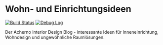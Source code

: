 # Wohn- und Einrichtungsideen
[![Build Status](http://dev.almero.pro/interiorideen.com/status/build.svg?v8)](http://dev.almero.pro/interiorideen.com)
[![Debug Log](https://img.shields.io/badge/debug-log-lightgrey.svg)](http://dev.almero.pro:8080)

Der Acherno Interior Design Blog - interessante Ideen für Inneneinrichtung, Wohndesign und ungewöhnliche Raumlösungen.
